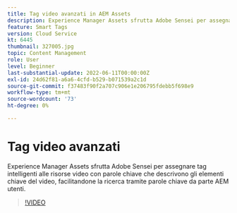 ```yaml
---
title: Tag video avanzati in AEM Assets
description: Experience Manager Assets sfrutta Adobe Sensei per assegnare tag intelligenti alle risorse video con parole chiave che descrivono gli elementi chiave del video, facilitandone la ricerca tramite parole chiave da parte AEM utenti.
feature: Smart Tags
version: Cloud Service
kt: 6445
thumbnail: 327005.jpg
topic: Content Management
role: User
level: Beginner
last-substantial-update: 2022-06-11T00:00:00Z
exl-id: 24d62f81-a6a6-4cfd-b529-b071539a2c1d
source-git-commit: f37483f90f2a707c906e1e206795fdebb5f698e9
workflow-type: tm+mt
source-wordcount: '73'
ht-degree: 0%

---
```


# Tag video avanzati

Experience Manager Assets sfrutta Adobe Sensei per assegnare tag intelligenti alle risorse video con parole chiave che descrivono gli elementi chiave del video, facilitandone la ricerca tramite parole chiave da parte AEM utenti.

>[!VIDEO](https://video.tv.adobe.com/v/327005/?quality=12&learn=on)
